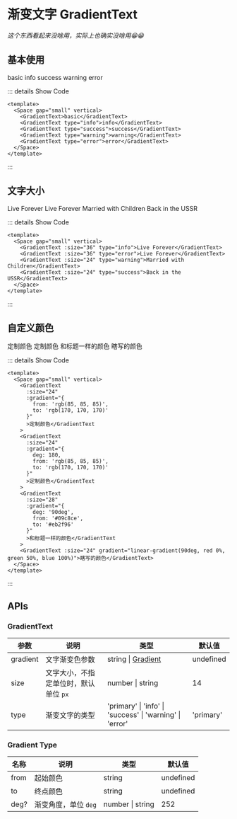 # 渐变文字 GradientText

<BackTop />
<Watermark fullscreen content="Vue Amazing UI" />

*这个东西看起来没啥用，实际上也确实没啥用😁😁*

## 基本使用

<Space gap="small" vertical>
  <GradientText>basic</GradientText>
  <GradientText type="info">info</GradientText>
  <GradientText type="success">success</GradientText>
  <GradientText type="warning">warning</GradientText>
  <GradientText type="error">error</GradientText>
</Space>

::: details Show Code

```vue
<template>
  <Space gap="small" vertical>
    <GradientText>basic</GradientText>
    <GradientText type="info">info</GradientText>
    <GradientText type="success">success</GradientText>
    <GradientText type="warning">warning</GradientText>
    <GradientText type="error">error</GradientText>
  </Space>
</template>
```

:::

## 文字大小

<Space gap="small" vertical>
  <GradientText :size="36" type="info">Live Forever</GradientText>
  <GradientText :size="36" type="error">Live Forever</GradientText>
  <GradientText :size="24" type="warning">Married with Children</GradientText>
  <GradientText :size="24" type="success">Back in the USSR</GradientText>
</Space>

::: details Show Code

```vue
<template>
  <Space gap="small" vertical>
    <GradientText :size="36" type="info">Live Forever</GradientText>
    <GradientText :size="36" type="error">Live Forever</GradientText>
    <GradientText :size="24" type="warning">Married with Children</GradientText>
    <GradientText :size="24" type="success">Back in the USSR</GradientText>
  </Space>
</template>
```

:::

## 自定义颜色

<Space gap="small" vertical>
  <GradientText
    :size="24"
    :gradient="{
      from: 'rgb(85, 85, 85)',
      to: 'rgb(170, 170, 170)'
    }"
    >定制颜色</GradientText
  >
  <GradientText
    :size="24"
    :gradient="{
      deg: 180,
      from: 'rgb(85, 85, 85)',
      to: 'rgb(170, 170, 170)'
    }"
    >定制颜色</GradientText
  >
  <GradientText
    :size="28"
    :gradient="{
      deg: '90deg',
      from: '#09c8ce',
      to: '#eb2f96'
    }"
    >和标题一样的颜色</GradientText
  >
  <GradientText :size="24" gradient="linear-gradient(90deg, red 0%, green 50%, blue 100%)">瞎写的颜色</GradientText>
</Space>

::: details Show Code

```vue
<template>
  <Space gap="small" vertical>
    <GradientText
      :size="24"
      :gradient="{
        from: 'rgb(85, 85, 85)',
        to: 'rgb(170, 170, 170)'
      }"
      >定制颜色</GradientText
    >
    <GradientText
      :size="24"
      :gradient="{
        deg: 180,
        from: 'rgb(85, 85, 85)',
        to: 'rgb(170, 170, 170)'
      }"
      >定制颜色</GradientText
    >
    <GradientText
      :size="28"
      :gradient="{
        deg: '90deg',
        from: '#09c8ce',
        to: '#eb2f96'
      }"
      >和标题一样的颜色</GradientText
    >
    <GradientText :size="24" gradient="linear-gradient(90deg, red 0%, green 50%, blue 100%)">瞎写的颜色</GradientText>
  </Space>
</template>
```

:::

## APIs

### GradientText

参数 | 说明 | 类型 | 默认值
-- | -- | -- | --
gradient | 文字渐变色参数 | string &#124; [Gradient](#gradient-type) | undefined
size | 文字大小，不指定单位时，默认单位 `px` | number &#124; string | 14
type | 渐变文字的类型 | 'primary' &#124; 'info' &#124; 'success' &#124; 'warning' &#124; 'error' | 'primary'

### Gradient Type

名称 | 说明 | 类型 | 默认值
-- | -- | -- | --
from | 起始颜色 | string | undefined
to | 终点颜色 | string | undefined
deg? | 渐变角度，单位 `deg` | number &#124; string | 252
